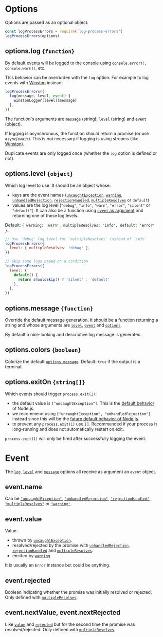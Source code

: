 # Options

Options are passed as an optional object:

<!-- eslint-disable-next-line import/newline-after-import -->

```js
const logProcessErrors = require('log-process-errors')
logProcessErrors(options)
```

## options.log `{function}`

By default events will be logged to the console using `console.error()`,
`console.warn()`, etc.

This behavior can be overridden with the `log` option. For example to log events
with [Winston](https://github.com/winstonjs/winston) instead:

```js
logProcessErrors({
  log(message, level, event) {
    winstonLogger[level](message)
  },
})
```

The function's arguments are [`message`](#optionsmessage-function) (string),
[`level`](#optionslevel-object) (string) and [`event`](#event) (object).

If logging is asynchronous, the function should return a promise (or use
`async`/`await`). This is not necessary if logging is using streams (like
[Winston](https://github.com/winstonjs/winston)).

Duplicate events are only logged once (whether the `log` option is defined or
not).

## options.level `{object}`

Which log level to use. It should be an object whose:

- keys are the event names
  ([`uncaughtException`](https://nodejs.org/api/process.html#process_event_uncaughtexception),
  [`warning`](https://nodejs.org/api/process.html#process_event_warning),
  [`unhandledRejection`](https://nodejs.org/api/process.html#process_event_unhandledrejection),
  [`rejectionHandled`](https://nodejs.org/api/process.html#process_event_rejectionhandled),
  [`multipleResolves`](https://nodejs.org/api/process.html#process_event_multipleresolves)
  or `default`)
- values are the log level (`"debug"`, `"info"`, `"warn"`, `"error"`,
  `"silent"` or `"default"`). It can also be a function using
  [`event` as argument](#event) and returning one of those log levels.

Default: `{ warning: 'warn', multipleResolves: 'info', default: 'error' }`.

```js
// Use `debug` log level for `multipleResolves` instead of `info`
logProcessErrors({
  level: { multipleResolves: 'debug' },
})
```

```js
// Skip some logs based on a condition
logProcessErrors({
  level: {
    default() {
      return shouldSkip() ? 'silent' : 'default'
    },
  },
})
```

## options.message `{function}`

Override the default message generation. It should be a function returning a
string and whose arguments are [`level`](#optionslevel-object),
[`event`](#event) and [`options`](#options).

By default a nice-looking and descriptive log message is generated.

## options.colors `{boolean}`

Colorize the default [`options.message`](#optionsmessage-function). Default:
`true` if the output is a terminal.

## options.exitOn `{string[]}`

Which events should trigger `process.exit(1)`:

- the default value is `["uncaughtException"]`. This is the
  [default behavior](https://nodejs.org/api/process.html#process_warning_using_uncaughtexception_correctly)
  of Node.js.
- we recommend using `["uncaughtException", "unhandledRejection"]`
  instead since this will be the [future default behavior of Node.js](https://nodejs.org/dist/latest-v8.x/docs/api/deprecations.html#deprecations_dep0018_unhandled_promise_rejections).
- to prevent any `process.exit(1)` use `[]`. Recommended if your process is
  long-running and does not automatically restart on exit.

`process.exit(1)` will only be fired after successfully logging the event.

# Event

The [`log`](#optionslog-string), [`level`](#optionslevel-object) and
[`message`](#optionsmessage-function) options all receive as argument an `event`
object.

## event.name

Can be
[`"uncaughtException"`](https://nodejs.org/api/process.html#process_event_uncaughtexception),
[`"unhandledRejection"`](https://nodejs.org/api/process.html#process_event_unhandledrejection),
[`"rejectionHandled"`](https://nodejs.org/api/process.html#process_event_rejectionhandled),
[`"multipleResolves"`](https://nodejs.org/api/process.html#process_event_multipleresolves)
or
[`"warning"`](https://nodejs.org/api/process.html#process_event_warning).

## event.value

Value:

- thrown by
  [`uncaughtException`](https://nodejs.org/api/process.html#process_event_uncaughtexception).
- resolved/rejected by the promise with
  [`unhandledRejection`](https://nodejs.org/api/process.html#process_event_unhandledrejection),
  [`rejectionHandled`](https://nodejs.org/api/process.html#process_event_rejectionhandled)
  and
  [`multipleResolves`](https://nodejs.org/api/process.html#process_event_multipleresolves).
- emitted by
  [`warning`](https://nodejs.org/api/process.html#process_event_warning).

It is usually an `Error` instance but could be anything.

## event.rejected

Boolean indicating whether the promise was initially resolved or rejected. Only
defined with
[`multipleResolves`](https://nodejs.org/api/process.html#process_event_multipleresolves).

## event.nextValue, event.nextRejected

Like [`value`](#eventvalue) and [`rejected`](#eventrejected) but for
the second time the promise was resolved/rejected. Only defined with
[`multipleResolves`](https://nodejs.org/api/process.html#process_event_multipleresolves).
